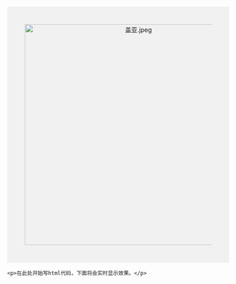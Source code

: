 
<html lang="zh-CN">
  <head>
    <meta charset="utf-8">
    <meta name="viewport" content="width=device-width, initial-scale=1" />
    <title>康文昌的在线HTML 教学小工具</title>
    <style>  
      body {
        margin: 0;
      }
    </style>
  </head>
  <body>
<div style="
  background-color:#f1f1f1;
  text-align:center;
  padding:40px;
  ">
   <img src="https://i.imgs.ovh/2025/04/05/OD74Y.jpeg" alt="盖亚.jpeg" width="500px" height="500px"border="0"> </img> 
</div>
    
    <p>在此处开始写html代码，下面将会实时显示效果。</p>
  </body>
</html>
